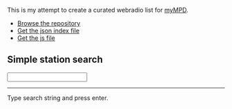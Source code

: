 This is my attempt to create a curated webradio list for [myMPD](https://github.com/jcorporation/myMPD).

- [Browse the repository](https://github.com/jcorporation/radiodb)
- [Get the json index file](https://jcorporation.github.io/radiodb/publish/index/webradios.min.json)
- [Get the js file](https://jcorporation.github.io/radiodb/publish/index/webradios.min.js)

## Simple station search

<input type="search" value="" id="searchstr"/>
<hr/>
<div id="result">Type search string and press enter.</div>

<script src="publish/index/webradios.min.js"></script>
<script>
const resultEl = document.getElementById('result');
document.getElementById('searchstr').addEventListener('keyup', function(event) {
  if (event.key === 'Enter') {
    const searchstr = event.target.value.toLowerCase();
    resultEl.textContent = '';
    if (searchstr.length < 3) {
      return;
    }
    for (const key in webradios) {
      if (webradios[key].PLAYLIST.toLowerCase().indexOf(searchstr) > -1) {
        const div = document.createElement('div');
        const pic = webradios[key].EXTIMG.indexOf(http) === 0 ?
          webradios[key].EXTIMG :
          'publish/pics/' + webradios[key].EXTIMG;
        div.innerHTML =
          '<img src="' + pic +'" style="float:left;display:block;width:5rem;heigth:auto;"/>' +
          '<div>' + 
            '<h5>' + webradios[key].PLAYLIST + '</h5>' +
            '<p><a target="_blank" href="publish/webradios/' + key + '">Get playlist</a></p>' +
          '</div>';
        resultEl.appendChild(div);
      }
    }
  }
}, false);
</script>

